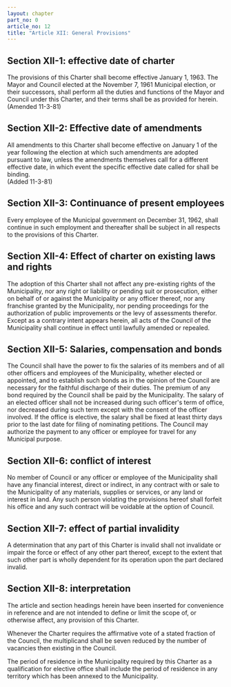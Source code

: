 ```yaml
---
layout: chapter
part_no: 0
article_no: 12
title: "Article XII: General Provisions"
---
```


## Section XII-1: effective date of charter

The provisions of this Charter shall become effective January 1, 1963. The Mayor
and Council elected at the November 7, 1961 Municipal election, or their
successors, shall perform all the duties and functions of the Mayor and Council
under this Charter, and their terms shall be as provided for herein.  
(Amended 11-3-81)

## Section XII-2: Effective date of amendments

All amendments to this Charter shall become effective on January 1 of the year
following the election at which such amendments are adopted pursuant to law,
unless the amendments themselves call for a different effective date, in which
event the specific effective date called for shall be binding.  
(Added 11-3-81)

## Section XII-3: Continuance of present employees

Every employee of the Municipal government on December 31, 1962, shall continue
in such employment and thereafter shall be subject in all respects to the
provisions of this Charter.

## Section XII-4: Effect of charter on existing laws and rights

The adoption of this Charter shall not affect any pre-existing rights of the
Municipality, nor any right or liability or pending suit or prosecution, either
on behalf of or against the Municipality or any officer thereof, nor any
franchise granted by the Municipality, nor pending proceedings for the
authorization of public improvements or the levy of assessments therefor. Except
as a contrary intent appears herein, all acts of the Council of the Municipality
shall continue in effect until lawfully amended or repealed.

## Section XII-5: Salaries, compensation and bonds

The Council shall have the power to fix the salaries of its members and of all
other officers and employees of the Municipality, whether elected or appointed,
and to establish such bonds as in the opinion of the Council are necessary for
the faithful discharge of their duties. The premium of any bond required by the
Council shall be paid by the Municipality. The salary of an elected officer
shall not be increased during such officer's term of office, nor decreased
during such term except with the consent of the officer involved. If the office
is elective, the salary shall be fixed at least thirty days prior to the last
date for filing of nominating petitions. The Council may authorize the payment
to any officer or employee for travel for any Municipal purpose.

## Section XII-6: conflict of interest

No member of Council or any officer or employee of the Municipality shall have
any financial interest, direct or indirect, in any contract with or sale to the
Municipality of any materials, supplies or services, or any land or interest in
land. Any such person violating the provisions hereof shall forfeit his office
and any such contract will be voidable at the option of Council.

## Section XII-7: effect of partial invalidity

A determination that any part of this Charter is invalid shall not invalidate or
impair the force or effect of any other part thereof, except to the extent that
such other part is wholly dependent for its operation upon the part declared
invalid.

## Section XII-8: interpretation

The article and section headings herein have been inserted for convenience in
reference and are not intended to define or limit the scope of, or otherwise
affect, any provision of this Charter.

Whenever the Charter requires the affirmative vote of a stated fraction of the
Council, the multiplicand shall be seven reduced by the number of vacancies then
existing in the Council.

The period of residence in the Municipality required by this Charter as a
qualification for elective office shall include the period of residence in any
territory which has been annexed to the Municipality.
